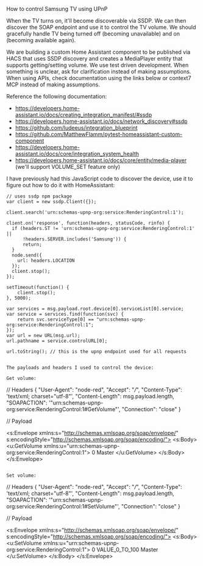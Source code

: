 How to control Samsung TV using UPnP

When the TV turns on, it'll become discoverable via SSDP.
We can then discover the SOAP endpoint and use it to control the TV volume.
We should gracefully handle TV being turned off (becoming unavailable) and on (becoming available again).

We are building a custom Home Assistant component to be published via HACS that uses SSDP discovery and creates a MediaPlayer entity that supports getting/setting volume.
We use test driven development. When something is unclear, ask for clarification instead of making assumptions.
When using APIs, check documentation using the links below or context7 MCP instead of making assumptions.

Reference the following documentation:
- https://developers.home-assistant.io/docs/creating_integration_manifest/#ssdp
- https://developers.home-assistant.io/docs/network_discovery#ssdp
- https://github.com/ludeeus/integration_blueprint
- https://github.com/MatthewFlamm/pytest-homeassistant-custom-component
- https://developers.home-assistant.io/docs/core/integration_system_health
- https://developers.home-assistant.io/docs/core/entity/media-player (we'll support VOLUME_SET feature only)

I have previously had this JavaScript code to discover the device, use it to figure out how to do it with HomeAssistant:
```
// uses ssdp npm package
var client = new ssdp.Client({});

client.search('urn:schemas-upnp-org:service:RenderingControl:1');

client.on('response', function(headers, statusCode, rinfo) {
  if (headers.ST != 'urn:schemas-upnp-org:service:RenderingControl:1' ||
      !headers.SERVER.includes('Samsung')) {
      return;
  }
  node.send({
    url: headers.LOCATION
  });
  client.stop();
});

setTimeout(function() {
    client.stop();
}, 5000);

var services = msg.payload.root.device[0].serviceList[0].service;
var service = services.find(function(svc) {
    return svc.serviceType[0] == "urn:schemas-upnp-org:service:RenderingControl:1";
});
var url = new URL(msg.url);
url.pathname = service.controlURL[0];

url.toString(); // this is the upnp endpoint used for all requests


The payloads and headers I used to control the device:

Get volume:
```
// Headers
{
  "User-Agent": "node-red",
  "Accept": "*/*",
  "Content-Type": 'text/xml; charset="utf-8"',
  "Content-Length": msg.payload.length,
  "SOAPACTION": '"urn:schemas-upnp-org:service:RenderingControl:1#GetVolume"',
  "Connection": "close"
}

// Payload
<?xml version="1.0" encoding="utf-8"?>
<s:Envelope xmlns:s="http://schemas.xmlsoap.org/soap/envelope/" s:encodingStyle="http://schemas.xmlsoap.org/soap/encoding/">
  <s:Body>
    <u:GetVolume xmlns:u="urn:schemas-upnp-org:service:RenderingControl:1">
      <InstanceID>0</InstanceID>
      <Channel>Master</Channel>
    </u:GetVolume>
  </s:Body>
</s:Envelope>
```

Set volume:
```
// Headers
{
  "User-Agent": "node-red",
  "Accept": "*/*",
  "Content-Type": 'text/xml; charset="utf-8"',
  "Content-Length": msg.payload.length,
  "SOAPACTION": '"urn:schemas-upnp-org:service:RenderingControl:1#SetVolume"',
  "Connection": "close"
}

// Payload
<?xml version="1.0" encoding="utf-8"?>
<s:Envelope xmlns:s="http://schemas.xmlsoap.org/soap/envelope/" s:encodingStyle="http://schemas.xmlsoap.org/soap/encoding/">
  <s:Body>
    <u:SetVolume xmlns:u="urn:schemas-upnp-org:service:RenderingControl:1">
      <InstanceID>0</InstanceID>
      <DesiredVolume>VALUE_0_TO_100</DesiredVolume>
      <Channel>Master</Channel>
    </u:SetVolume>
  </s:Body>
</s:Envelope>
```
